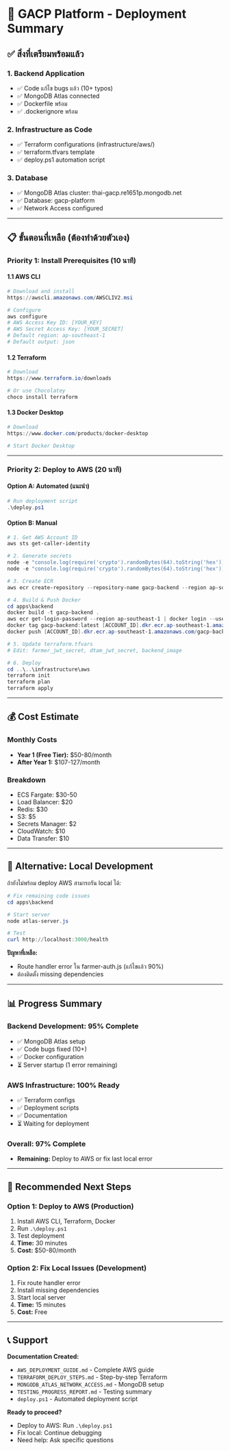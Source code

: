 # 🚀 GACP Platform - Deployment Summary

## ✅ สิ่งที่เตรียมพร้อมแล้ว

### 1. Backend Application
- ✅ Code แก้ไข bugs แล้ว (10+ typos)
- ✅ MongoDB Atlas connected
- ✅ Dockerfile พร้อม
- ✅ .dockerignore พร้อม

### 2. Infrastructure as Code
- ✅ Terraform configurations (infrastructure/aws/)
- ✅ terraform.tfvars template
- ✅ deploy.ps1 automation script

### 3. Database
- ✅ MongoDB Atlas cluster: thai-gacp.re1651p.mongodb.net
- ✅ Database: gacp-platform
- ✅ Network Access configured

---

## 📋 ขั้นตอนที่เหลือ (ต้องทำด้วยตัวเอง)

### Priority 1: Install Prerequisites (10 นาที)

#### 1.1 AWS CLI
```powershell
# Download and install
https://awscli.amazonaws.com/AWSCLIV2.msi

# Configure
aws configure
# AWS Access Key ID: [YOUR_KEY]
# AWS Secret Access Key: [YOUR_SECRET]
# Default region: ap-southeast-1
# Default output: json
```

#### 1.2 Terraform
```powershell
# Download
https://www.terraform.io/downloads

# Or use Chocolatey
choco install terraform
```

#### 1.3 Docker Desktop
```powershell
# Download
https://www.docker.com/products/docker-desktop

# Start Docker Desktop
```

---

### Priority 2: Deploy to AWS (20 นาที)

#### Option A: Automated (แนะนำ)
```powershell
# Run deployment script
.\deploy.ps1
```

#### Option B: Manual
```powershell
# 1. Get AWS Account ID
aws sts get-caller-identity

# 2. Generate secrets
node -e "console.log(require('crypto').randomBytes(64).toString('hex'))"
node -e "console.log(require('crypto').randomBytes(64).toString('hex'))"

# 3. Create ECR
aws ecr create-repository --repository-name gacp-backend --region ap-southeast-1

# 4. Build & Push Docker
cd apps\backend
docker build -t gacp-backend .
aws ecr get-login-password --region ap-southeast-1 | docker login --username AWS --password-stdin [ACCOUNT_ID].dkr.ecr.ap-southeast-1.amazonaws.com
docker tag gacp-backend:latest [ACCOUNT_ID].dkr.ecr.ap-southeast-1.amazonaws.com/gacp-backend:latest
docker push [ACCOUNT_ID].dkr.ecr.ap-southeast-1.amazonaws.com/gacp-backend:latest

# 5. Update terraform.tfvars
# Edit: farmer_jwt_secret, dtam_jwt_secret, backend_image

# 6. Deploy
cd ..\..\infrastructure\aws
terraform init
terraform plan
terraform apply
```

---

## 💰 Cost Estimate

### Monthly Costs
- **Year 1 (Free Tier):** $50-80/month
- **After Year 1:** $107-127/month

### Breakdown
- ECS Fargate: $30-50
- Load Balancer: $20
- Redis: $30
- S3: $5
- Secrets Manager: $2
- CloudWatch: $10
- Data Transfer: $10

---

## 🔧 Alternative: Local Development

ถ้ายังไม่พร้อม deploy AWS สามารถรัน local ได้:

```powershell
# Fix remaining code issues
cd apps\backend

# Start server
node atlas-server.js

# Test
curl http://localhost:3000/health
```

**ปัญหาที่เหลือ:**
- Route handler error ใน farmer-auth.js (แก้ไขแล้ว 90%)
- ต้องติดตั้ง missing dependencies

---

## 📊 Progress Summary

### Backend Development: 95% Complete
- ✅ MongoDB Atlas setup
- ✅ Code bugs fixed (10+)
- ✅ Docker configuration
- ⏳ Server startup (1 error remaining)

### AWS Infrastructure: 100% Ready
- ✅ Terraform configs
- ✅ Deployment scripts
- ✅ Documentation
- ⏳ Waiting for deployment

### Overall: 97% Complete
- **Remaining:** Deploy to AWS or fix last local error

---

## 🎯 Recommended Next Steps

### Option 1: Deploy to AWS (Production)
1. Install AWS CLI, Terraform, Docker
2. Run `.\deploy.ps1`
3. Test deployment
4. **Time:** 30 minutes
5. **Cost:** $50-80/month

### Option 2: Fix Local Issues (Development)
1. Fix route handler error
2. Install missing dependencies
3. Start local server
4. **Time:** 15 minutes
5. **Cost:** Free

---

## 📞 Support

**Documentation Created:**
- `AWS_DEPLOYMENT_GUIDE.md` - Complete AWS guide
- `TERRAFORM_DEPLOY_STEPS.md` - Step-by-step Terraform
- `MONGODB_ATLAS_NETWORK_ACCESS.md` - MongoDB setup
- `TESTING_PROGRESS_REPORT.md` - Testing summary
- `deploy.ps1` - Automated deployment script

**Ready to proceed?**
- Deploy to AWS: Run `.\deploy.ps1`
- Fix local: Continue debugging
- Need help: Ask specific questions
